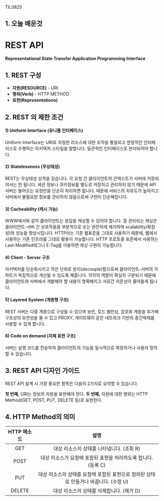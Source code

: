 TIL0825

## 1. 오늘 배운것



# REST API

**Representational State Transfer Application Programming Interface**

## 1. REST 구성

- **자원(RESOURCE)** - URI
- **행위(Verb)** - HTTP METHOD
- **표현(Representations)**



## 2. REST 의 제한 조건

#### 1) Uniform Interface (유니폼 인터페이스)

Uniform Interface는 URI로 지정한 리소스에 대한 조작을 통일되고 한정적인 인터페이스로 수행하는 아키텍처 스타일을 말합니다. 일관적인 인터페이스로 분리되어야 합니다.



#### 2) Statelessness (무상태성)

REST는 무상태성 성격을 갖습니다. 각 요청 간 클라이언트의 콘텍스트가 서버에 저장되어서는 안 됩니다. 세션 정보나 쿠키정보를 별도로 저장하고 관리하지 않기 때문에 API 서버는 들어오는 요청만을 단순히 처리하면 됩니다. 때문에 서비스의 자유도가 높아지고 서버에서 불필요한 정보를 관리하지 않음으로써 구현이 단순해집니다.



#### 3) Cacheability (캐시 가능)

WWW에서와 같이 클라이언트는 응답을 캐싱할 수 있어야 합니다. 잘 관리되는 캐싱은 클라이언트-서버 간 상호작용을 부분적으로 또는 완전하게 제거하여 scalability(확장성)와 성능을 향상시킵니다. HTTP라는 기존 웹표준을 그대로 사용하기 때문에, 웹에서 사용하는 기존 인프라를 그대로 활용이 가능합니다. HTTP 프로토콜 표준에서 사용하는 Last-Modified태그나 E-Tag를 이용하면 캐싱 구현이 가능합니다.



#### 4) Client - Server 구조

아키텍처를 단순화시키고 작은 단위로 분리(decouple)함으로써 클라이언트-서버의 각 파트가 독립적으로 개선될 수 있도록 해줍니다. 각각의 역할이 확실히 구분되기 때문에 클라이언트와 서버에서 개발해야 할 내용이 명확해지고 서로간 의존성이 줄어들게 됩니다.



#### 5) Layered System (계층형 구조)

REST 서버는 다중 계층으로 구성될 수 있으며 보안, 로드 밸런싱, 암호화 계층을 추가해 구조상의 유연성을 둘 수 있고 PROXY, 게이트웨이 같은 네트워크 기반의 중간매체를 사용할 수 있게 합니다.



#### 6) Code on demand (자체 표현 구조)

서버는 실행 코드를 전송하여 클라이언트의 기능을 일시적으로 확장하거나 사용자 정의할 수 있습니다.



## 3. REST API 디자인 가이드

REST API 설계 시 가장 중요한 항목은 다음의 2가지로 요약할 수 있습니다.

**첫 번째,** URI는 정보의 자원을 표현해야 한다.
**두 번째,** 자원에 대한 행위는 HTTP Method(GET, POST, PUT, DELETE 등)로 표현한다.



## 4. HTTP Method의 의미

| HTTP 메소드 |                             설명                             |
| :---------: | :----------------------------------------------------------: |
|     GET     |          대상 리소스의 상태를 나타냅니다. (조회 R)           |
|    POST     | 대상 리소스가 요청에 포함된 표현을 처리하도록 합니다. (등록 C) |
|     PUT     | 대상 리소스의 상태를 요청에 포함된 표현으로 정의된 상태로 만들거나 바꿉니다. (수정 U) |
|   DELETE    |          대상 리소스의 상태를 삭제합니다. (제거 D)           |

